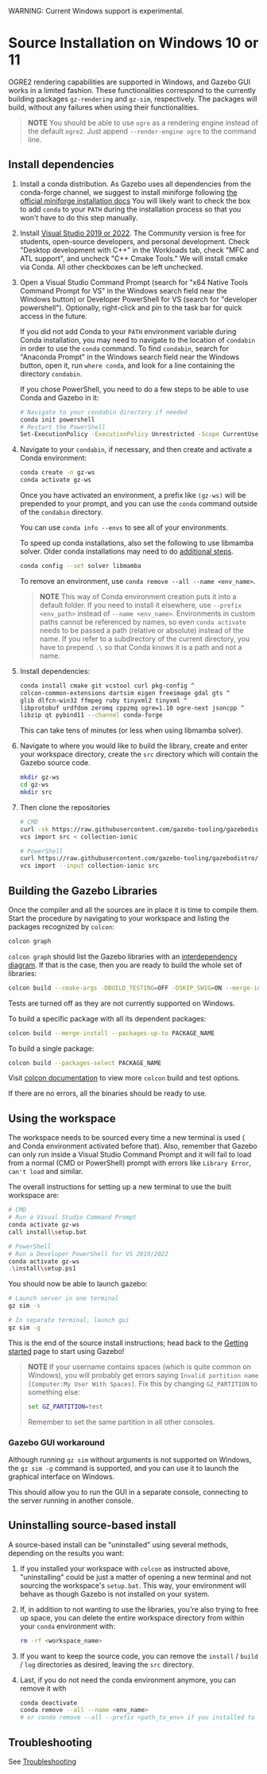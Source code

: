 <div class="warning">
WARNING: Current Windows support is experimental.
</div>

# Source Installation on Windows 10 or 11

OGRE2 rendering capabilities are supported in Windows, and Gazebo GUI
works in a limited fashion. These functionalities correspond to the currently
building packages `gz-rendering` and `gz-sim`, respectively. The packages will build,
without any failures when using their functionalities.

> **NOTE**
> You should be able to use `ogre` as a rendering engine instead of the default `ogre2`.
> Just append `--render-engine ogre` to the command line.

## Install dependencies

1. Install a conda distribution. As Gazebo uses all dependencies from the conda-forge channel,
   we suggest to install miniforge following [the official miniforge installation docs](https://github.com/conda-forge/miniforge#windows)
   You will likely want to check the box to add `conda` to your `PATH`
   during the installation process so that you won't have to do this step manually.

2. Install [Visual Studio 2019 or 2022](https://visualstudio.microsoft.com/downloads/).
   The Community version is free for students, open-source developers, and personal
   development. Check "Desktop development with C++" in the Workloads tab,
   check "MFC and ATL support", and uncheck "C++ Cmake Tools." We will install
   cmake via Conda. All other checkboxes can be left unchecked.

3. Open a Visual Studio Command Prompt (search for "x64 Native Tools Command Prompt
   for VS" in the Windows search field near the Windows button) or Developer PowerShell
   for VS (search for "developer powershell"). Optionally,
   right-click and pin to the task bar for quick access in the future.

   If you did not add Conda to your `PATH` environment variable during Conda installation,
   you may need to navigate to the location of `condabin` in order to use the `conda` command.
   To find `condabin`, search for "Anaconda Prompt" in the Windows search field near the
   Windows button, open it, run `where conda`, and look for a line containing the directory `condabin`.

   If you chose PowerShell, you need to do a few steps to be able to use Conda and Gazebo in it:
   ```bash
   # Navigate to your condabin directory if needed
   conda init powershell
   # Restart the PowerShell
   Set-ExecutionPolicy -ExecutionPolicy Unrestricted -Scope CurrentUser
   ```

5. Navigate to your `condabin`, if necessary, and then create and activate a Conda environment:
   ```bash
   conda create -n gz-ws
   conda activate gz-ws
   ```
   Once you have activated an environment, a prefix like `(gz-ws)` will be prepended to
   your prompt, and you can use the `conda` command outside of the `condabin` directory.

   You can use `conda info --envs` to see all of your environments.

   To speed up conda installations, also set the following to use libmamba solver.
   Older conda installations may need to do [additional steps](https://www.anaconda.com/blog/a-faster-conda-for-a-growing-community).
   ```bash
   conda config --set solver libmamba
   ```
   To remove an environment, use `conda remove --all --name <env_name>`.

   > **NOTE**
   > This way of Conda environment creation puts it into a default folder. If you need
     to install it elsewhere, use `--prefix <env_path>` instead of `--name <env_name>`.
     Environments in custom paths cannot be referenced by names, so even `conda activate`
     needs to be passed a path (relative or absolute) instead of the name. If you refer
     to a subdirectory of the current directory, you have to prepend `.\` so that Conda
     knows it is a path and not a name.

6. Install dependencies:
   ```bash
   conda install cmake git vcstool curl pkg-config ^
   colcon-common-extensions dartsim eigen freeimage gdal gts ^
   glib dlfcn-win32 ffmpeg ruby tinyxml2 tinyxml ^
   libprotobuf urdfdom zeromq cppzmq ogre=1.10 ogre-next jsoncpp ^
   libzip qt pybind11 --channel conda-forge
   ```
   This can take tens of minutes (or less when using libmamba solver).

7. Navigate to where you would like to build the library, create and enter your workspace directory,
   create the `src` directory which will contain the Gazebo source code.
   ```bash
   mkdir gz-ws
   cd gz-ws
   mkdir src
   ```

8. Then clone the repositories
   ```bash
   # CMD
   curl -sk https://raw.githubusercontent.com/gazebo-tooling/gazebodistro/master/collection-ionic.yaml -o collection-ionic
   vcs import src < collection-ionic

   # PowerShell
   curl https://raw.githubusercontent.com/gazebo-tooling/gazebodistro/master/collection-ionic.yaml -o collection-ionic
   vcs import --input collection-ionic src
   ```

## Building the Gazebo Libraries

Once the compiler and all the sources are in place it is time to compile them.
Start the procedure by navigating to your workspace and listing the packages
recognized by `colcon`:

```bash
colcon graph
```

`colcon graph` should list the Gazebo libraries with an
[interdependency diagram](https://colcon.readthedocs.io/en/released/reference/verb/graph.html#example-output).
If that is the case, then you are ready to build the whole set of libraries:

```bash
colcon build --cmake-args -DBUILD_TESTING=OFF -DSKIP_SWIG=ON --merge-install --packages-up-to gz-sim9 gz-tools2
```
Tests are turned off as they are not currently supported on Windows.

To build a specific package with all its dependent packages:

```bash
colcon build --merge-install --packages-up-to PACKAGE_NAME
```

To build a single package:

```bash
colcon build --packages-select PACKAGE_NAME
```

Visit [colcon documentation](https://colcon.readthedocs.io/en/released/#) to view more `colcon` build and test options.

If there are no errors, all the binaries should be ready to use.

## Using the workspace

The workspace needs to be sourced every time a new terminal is used (
and Conda environment activated before that). Also, remember that Gazebo
can only run inside a Visual Studio Command Prompt and it will fail to
load from a normal (CMD or PowerShell) prompt with errors like
`Library Error`, `can't load` and similar.

The overall instructions for setting up a new terminal to use the built
workspace are:

```bash
# CMD
# Run a Visual Studio Command Prompt
conda activate gz-ws
call install\setup.bat

# PowerShell
# Run a Developer PowerShell for VS 2019/2022
conda activate gz-ws
.\install\setup.ps1
```

You should now be able to launch gazebo:

```bash
# Launch server in one terminal 
gz sim -s

# In separate terminal, launch gui
gz sim -g
```

This is the end of the source install instructions; head back to the [Getting started](getstarted)
page to start using Gazebo!

> **NOTE**
> If your username contains spaces (which is quite common on Windows), you will probably get errors
>  saying `Invalid partition name [Computer:My User With Spaces]`. Fix this by changing `GZ_PARTITION`
>  to something else:
> ```bat
> set GZ_PARTITION=test
> ```
> Remember to set the same partition in all other consoles.

### Gazebo GUI workaround

Although running `gz sim` without arguments is not supported on Windows,
 the `gz sim -g` command is  supported, and you can use it to launch the graphical interface on Windows.


This should allow you to run the GUI in a separate console, connecting to the server running in another console.

## Uninstalling source-based install

A source-based install can be "uninstalled" using several methods, depending on
the results you want:

  1. If you installed your workspace with `colcon` as instructed above, "uninstalling"
     could be just a matter of opening a new terminal and not sourcing the
     workspace's `setup.bat`. This way, your environment will behave as though
     Gazebo is not installed on your system.

  2. If, in addition to not wanting to use the libraries, you're also trying to
     free up space, you can delete the entire workspace directory from within
     your `conda` environment with:

     ```bash
     rm -rf <workspace_name>
     ```

  3. If you want to keep the source code, you can remove the
     `install` / `build` / `log` directories as desired, leaving the `src` directory.

  4. Last, if you do not need the conda environment anymore, you can remove it with

     ```bash
     conda deactivate
     conda remove --all --name <env_name>
     # or conda remove --all --prefix <path_to_env> if you installed to custom path
     ```

## Troubleshooting

See [Troubleshooting](troubleshooting.md#windows)
